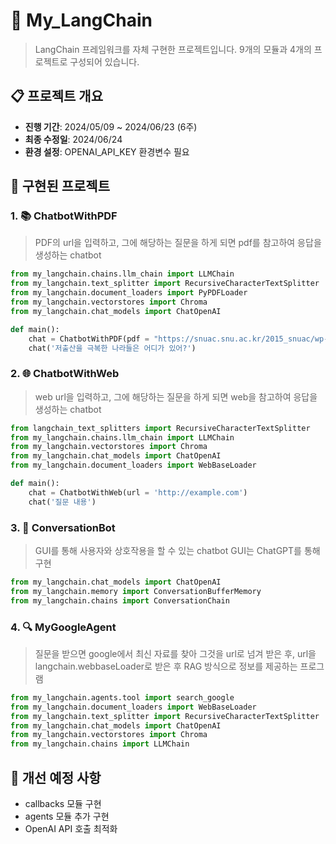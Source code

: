 # 🔗 My_LangChain

> LangChain 프레임워크를 자체 구현한 프로젝트입니다. 9개의 모듈과 4개의 프로젝트로 구성되어 있습니다.

## 📋 프로젝트 개요

- **진행 기간**: 2024/05/09 ~ 2024/06/23 (6주)
- **최종 수정일**: 2024/06/24
- **환경 설정**: OPENAI_API_KEY 환경변수 필요

## 🚀 구현된 프로젝트

### 1. 📚 ChatbotWithPDF
> PDF의 url을 입력하고, 그에 해당하는 질문을 하게 되면 pdf를 참고하여 응답을 생성하는 chatbot

```python
from my_langchain.chains.llm_chain import LLMChain
from my_langchain.text_splitter import RecursiveCharacterTextSplitter
from my_langchain.document_loaders import PyPDFLoader
from my_langchain.vectorstores import Chroma
from my_langchain.chat_models import ChatOpenAI

def main():
    chat = ChatbotWithPDF(pdf = "https://snuac.snu.ac.kr/2015_snuac/wp-content/uploads/2015/07/asiabrief_3-26.pdf")
    chat('저출산을 극복한 나라들은 어디가 있어?')
```

### 2. 🌐 ChatbotWithWeb
> web url을 입력하고, 그에 해당하는 질문을 하게 되면 web을 참고하여 응답을 생성하는 chatbot

```python
from langchain_text_splitters import RecursiveCharacterTextSplitter
from my_langchain.chains.llm_chain import LLMChain
from my_langchain.vectorstores import Chroma
from my_langchain.chat_models import ChatOpenAI
from my_langchain.document_loaders import WebBaseLoader

def main():
    chat = ChatbotWithWeb(url = 'http://example.com')
    chat('질문 내용')
```

### 3. 💬 ConversationBot
> GUI를 통해 사용자와 상호작용을 할 수 있는 chatbot
> GUI는 ChatGPT를 통해 구현

```python
from my_langchain.chat_models import ChatOpenAI
from my_langchain.memory import ConversationBufferMemory
from my_langchain.chains import ConversationChain
```

### 4. 🔍 MyGoogleAgent
> 질문을 받으면 google에서 최신 자료를 찾아 그것을 url로 넘겨 받은 후, url을 langchain.webbaseLoader로 받은 후 RAG 방식으로 정보를 제공하는 프로그램

```python
from my_langchain.agents.tool import search_google
from my_langchain.document_loaders import WebBaseLoader
from my_langchain.text_splitter import RecursiveCharacterTextSplitter
from my_langchain.chat_models import ChatOpenAI
from my_langchain.vectorstores import Chroma
from my_langchain.chains import LLMChain
```

## 🔧 개선 예정 사항
- callbacks 모듈 구현
- agents 모듈 추가 구현
- OpenAI API 호출 최적화
